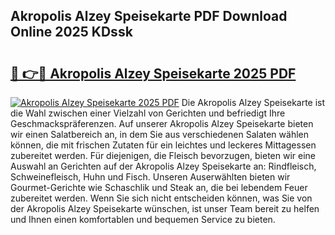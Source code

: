 ## Akropolis Alzey Speisekarte PDF Download Online 2025 KDssk

# <h2><a href="http://gc703u.nevu.top/?p=Akropolis+Alzey+Speisekarte">🔗 👉🔴 Akropolis Alzey Speisekarte 2025 PDF</a></h2>

[![Akropolis Alzey Speisekarte 2025 PDF](https://i.imgur.com/dBaPXMq.png)](http://gc703u.nevu.top/?p=Akropolis+Alzey+Speisekarte)
Die Akropolis Alzey Speisekarte ist die Wahl zwischen einer Vielzahl von Gerichten und befriedigt Ihre Geschmackspräferenzen. Auf unserer Akropolis Alzey Speisekarte bieten wir einen Salatbereich an, in dem Sie aus verschiedenen Salaten wählen können, die mit frischen Zutaten für ein leichtes und leckeres Mittagessen zubereitet werden. Für diejenigen, die Fleisch bevorzugen, bieten wir eine Auswahl an Gerichten auf der Akropolis Alzey Speisekarte an: Rindfleisch, Schweinefleisch, Huhn und Fisch. Unseren Auserwählten bieten wir Gourmet-Gerichte wie Schaschlik und Steak an, die bei lebendem Feuer zubereitet werden. Wenn Sie sich nicht entscheiden können, was Sie von der Akropolis Alzey Speisekarte wünschen, ist unser Team bereit zu helfen und Ihnen einen komfortablen und bequemen Service zu bieten.
